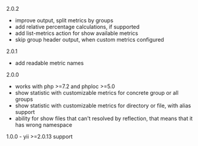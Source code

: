 2.0.2
- improve output, split metrics by groups
- add relative percentage calculations, if supported
- add list-metrics action for show available metrics
- skip group header output, when custom metrics configured

2.0.1
- add readable metric names

2.0.0 
- works with php >=7.2 and phploc >=5.0
- show statistic with customizable metrics for concrete group or all groups
- show statistic with customizable metrics for directory or file, with alias support
- ability for show files that can't resolved by reflection, that means that it has wrong namespace

1.0.0 - yii >=2.0.13 support
